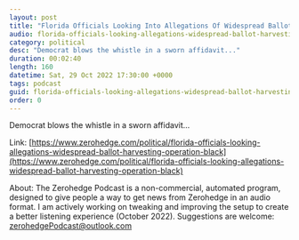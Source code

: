 ```yaml
---
layout: post
title: "Florida Officials Looking Into Allegations Of Widespread Ballot Harvesting Operation In Black Neighborhoods"
audio: florida-officials-looking-allegations-widespread-ballot-harvesting-operation-black-0
category: political
desc: "Democrat blows the whistle in a sworn affidavit..."
duration: 00:02:40
length: 160
datetime: Sat, 29 Oct 2022 17:30:00 +0000
tags: podcast
guid: florida-officials-looking-allegations-widespread-ballot-harvesting-operation-black-0
order: 0
---
```

Democrat blows the whistle in a sworn affidavit...

Link: [https://www.zerohedge.com/political/florida-officials-looking-allegations-widespread-ballot-harvesting-operation-black](https://www.zerohedge.com/political/florida-officials-looking-allegations-widespread-ballot-harvesting-operation-black)

About: The Zerohedge Podcast is a non-commercial, automated program, designed to give people a way to get news from Zerohedge in an audio format.  I am actively working on tweaking and improving the setup to create a better listening experience (October 2022).  Suggestions are welcome: [zerohedgePodcast@outlook.com](mailto:zerohedgePodcast@outlook.com)
